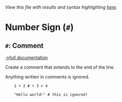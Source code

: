 *View this file with results and syntax highlighting [here](https://mlochbaum.github.io/BQN/help/comment.html).*

# Number Sign (`#`)

## `#`: Comment
[→full documentation](../doc/syntax.md#comments)

Create a comment that extends to the end of the line.

Anything written in comments is ignored.


        1 + 2 # + 3 + 4

        "Hello world!" # this is ignored!
